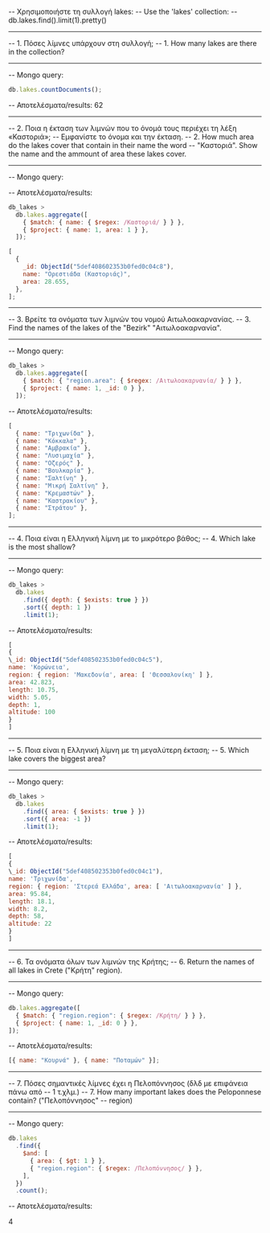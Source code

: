 -- Χρησιμοποιήστε τη συλλογή lakes:
-- Use the 'lakes' collection:
-- db.lakes.find().limit(1).pretty()

---

-- 1. Πόσες λίμνες υπάρχουν στη συλλογή;
-- 1. How many lakes are there in the collection?

---

-- Mongo query:

```jsx
db.lakes.countDocuments();
```

-- Αποτελέσματα/results:
62

---

-- 2. Ποια η έκταση των λιμνών που το όνομά τους περιέχει τη λέξη «Καστοριά»;
-- Εμφανίστε το όνομα και την έκταση.
-- 2. How much area do the lakes cover that contain in their name the word
-- "Καστοριά". Show the name and the ammount of area these lakes cover.

---

-- Mongo query:

-- Αποτελέσματα/results:

```jsx
db_lakes >
  db.lakes.aggregate([
    { $match: { name: { $regex: /Καστοριά/ } } },
    { $project: { name: 1, area: 1 } },
  ]);
```

```jsx
[
  {
    _id: ObjectId("5def408602353b0fed0c04c8"),
    name: "Ορεστιάδα (Καστοριάς)",
    area: 28.655,
  },
];
```

---

-- 3. Βρείτε τα ονόματα των λιμνών του νομού Αιτωλοακαρνανίας.
-- 3. Find the names of the lakes of the "Bezirk" "Αιτωλοακαρνανία".

---

-- Mongo query:

```jsx
db_lakes >
  db.lakes.aggregate([
    { $match: { "region.area": { $regex: /Αιτωλοακαρνανία/ } } },
    { $project: { name: 1, _id: 0 } },
  ]);
```

-- Αποτελέσματα/results:

```jsx
[
  { name: "Τριχωνίδα" },
  { name: "Κόκκαλα" },
  { name: "Αμβρακία" },
  { name: "Λυσιμαχία" },
  { name: "Οζερός" },
  { name: "Βουλκαρία" },
  { name: "Σαλτίνη" },
  { name: "Μικρή Σαλτίνη" },
  { name: "Κρεμαστών" },
  { name: "Καστρακίου" },
  { name: "Στράτου" },
];
```

---

-- 4. Ποια είναι η Ελληνική λίμνη με το μικρότερο βάθος;
-- 4. Which lake is the most shallow?

---

-- Mongo query:

```jsx
db_lakes >
  db.lakes
    .find({ depth: { $exists: true } })
    .sort({ depth: 1 })
    .limit(1);
```

-- Αποτελέσματα/results:

```jsx
[
{
\_id: ObjectId("5def408502353b0fed0c04c5"),
name: 'Κορώνεια',
region: { region: 'Μακεδονία', area: [ 'Θεσσαλονίκη' ] },
area: 42.823,
length: 10.75,
width: 5.05,
depth: 1,
altitude: 100
}
]
```

---

-- 5. Ποια είναι η Ελληνική λίμνη με τη μεγαλύτερη έκταση;
-- 5. Which lake covers the biggest area?

---

-- Mongo query:

```jsx
db_lakes >
  db.lakes
    .find({ area: { $exists: true } })
    .sort({ area: -1 })
    .limit(1);
```

-- Αποτελέσματα/results:

```jsx
[
{
\_id: ObjectId("5def408502353b0fed0c04c1"),
name: 'Τριχωνίδα',
region: { region: 'Στερεά Ελλάδα', area: [ 'Αιτωλοακαρνανία' ] },
area: 95.84,
length: 18.1,
width: 8.2,
depth: 58,
altitude: 22
}
]
```

---

-- 6. Τα ονόματα όλων των λιμνών της Κρήτης;
-- 6. Return the names of all lakes in Crete ("Κρήτη" region).

---

-- Mongo query:

```jsx
db.lakes.aggregate([
  { $match: { "region.region": { $regex: /Κρήτη/ } } },
  { $project: { name: 1, _id: 0 } },
]);
```

-- Αποτελέσματα/results:

```jsx
[{ name: "Κουρνά" }, { name: "Ποταμών" }];
```

---

-- 7. Πόσες σημαντικές λίμνες έχει η Πελοπόννησος (δλδ με επιφάνεια πάνω από
-- 1 τ.χλμ.)
-- 7. How many important lakes does the Peloponnese contain? ("Πελοπόννησος"
-- region)

---

-- Mongo query:

```jsx
db.lakes
  .find({
    $and: [
      { area: { $gt: 1 } },
      { "region.region": { $regex: /Πελοπόννησος/ } },
    ],
  })
  .count();
```

-- Αποτελέσματα/results:

4
